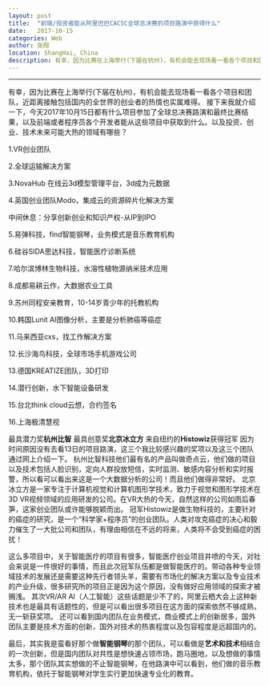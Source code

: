 ```yaml
---
layout: post
title:  "前端/投资者能从阿里巴巴CACSC全球总决赛的项目路演中获得什么"
date:   2017-10-15
categories: Web
author: 张翔
location: ShangHai, China
description: 有幸，因为比赛在上海举行(下届在杭州)，有机会能去现场看一看各个项目和团队，近距离接触包括国内的全世界的创业者的热情也实属难得。
---
```

---
有幸，因为比赛在上海举行(下届在杭州)，有机会能去现场看一看各个项目和团队，近距离接触包括国内的全世界的创业者的热情也实属难得。
接下来我就介绍一下，今天2017年10月15日都有什么项目参加了全球总决赛路演和最终比赛结果，以及前端或者程序员各个开发者能从这些项目中获取到什么。以及投资、创业、技术未来可能大热的领域有哪些？

1.VR创业团队

2.全球运输解决方案

3.NovaHub 在线云3d模型管理平台，3d成为元数据

4.英国创业团队Modo，集成云的资源碎片化解决方案

中间休息：分享创新创业和知识产权-从IP到IPO

5.易弹科技，find智能钢琴，业务模式是音乐教育机构

6.硅谷SIDA思达科技，智能医疗诊断系统

7.哈尔滨博林生物科技，水溶性植物源纳米技术应用

8.成都易耕云作，大数据农业工具

9.苏州同程安亲教育，10-14岁青少年的托教机构

10.韩国Lunit AI图像分析，主要是分析肺癌等癌症

11.马来西亚cxs，找工作解决方案

12.长沙海鸟科技，全球市场手机游戏公司

13.德国KREATIZE团队，3D打印

14.潜行创新，水下智能设备研发

15.台北think cloud云想，合约签名

16.上海极清慧视


最具潜力奖**杭州比智**
最具创意奖**北京冰立方**
来自纽约的**Histowiz**获得冠军
因为时间原因没有去看13日的项目路演，这三个我比较感兴趣的奖项以及这三个团队通过网上介绍一下。
杭州比智科技他们最有名的产品叫做奇点云，他们做的项目以及技术包括人脸识别，定向人群投放短信，实时监测、敏感内容分析和实时报警，所以看可以看出来这是一个大数据分析的公司！而且他们做得非常好。
北京冰立方是一家专注于计算机视觉和计算机图形学技术，致力于视觉和图形学技术在3D VR视频领域的应用研发的公司。在VR大热的今天，自然这样的公司如雨后春笋，这家创业团队或许能够脱颖而出。
冠军Histowiz是做生物科技的，主要针对的癌症的研究，是一个“科学家+程序员”的创业团队。人类对攻克癌症的决心和毅力催生了一大批公司和团队，有理由相信在不远的将来，人类将不会受到癌症的困扰！


这么多项目中，关于智能医疗的项目有很多，智能医疗创业项目井喷的今天，对社会来说是一件很好的事情，而且此次冠军队伍都是做智能医疗的。带动各种专业领域技术的发展还是需要这种先行者领头羊，需要有市场化的解决方案以及专业技术的产业升级，很多研究所的项目正是因为这个原因，没有做好应用领域的探索才被搁浅。
其次VR/AR AI（人工智能）这些话题是少不了的，阿里云栖大会上这种新技术也是最具有话题性的，但是可以看出很多项目在这方面的探索依然不够成熟，无一斩获奖项。
还可以看到国内团队在业务模式，商业模式上的创新居多，国外团队主要是技术方面的创新，国外对技术的热衷程度以及包容程度是远超国内的。

最后，其实我是蛮看好那个做**智能钢琴**的那个团队，可以看做是**艺术和技术**相结合的一次创新，但是国内团队对共性是想快速占领市场，跑马圈地，以及想做的事情太多，那个团队其实想做的不止智能钢琴，在他路演中可以看到，他们做的音乐教育机构，依托于智能钢琴对学生实行更加快速专业化的教育。
